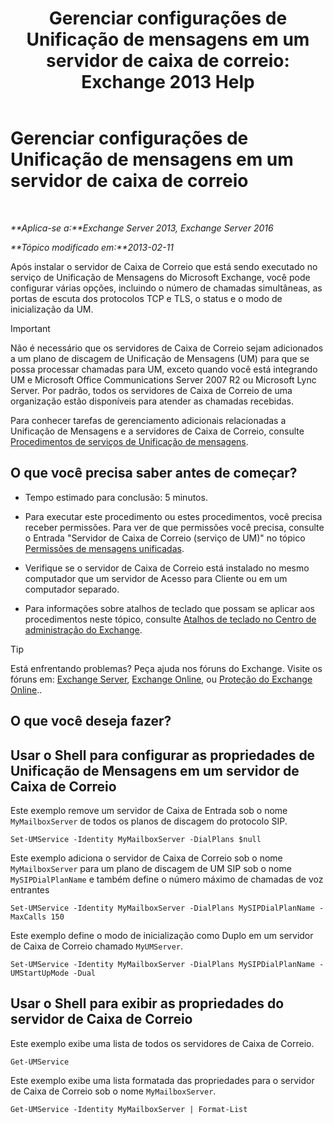 ﻿---
title: 'Gerenciar configurações de Unificação de mensagens em um servidor de caixa de correio: Exchange 2013 Help'
TOCTitle: Gerenciar configurações de Unificação de mensagens em um servidor de caixa de correio
ms:assetid: 6df4853d-21d2-473f-b0ca-ebc996d8794a
ms:mtpsurl: https://technet.microsoft.com/pt-br/library/Aa998815(v=EXCHG.150)
ms:contentKeyID: 50556219
ms.date: 05/22/2018
mtps_version: v=EXCHG.150
f1_keywords:
- Microsoft.Exchange.Management.SnapIn.Esm.Servers.UnifiedMessaging.UMServerPropertiesPropertyPage
ms.translationtype: MT
---

# Gerenciar configurações de Unificação de mensagens em um servidor de caixa de correio

 

_**Aplica-se a:**Exchange Server 2013, Exchange Server 2016_

_**Tópico modificado em:**2013-02-11_

Após instalar o servidor de Caixa de Correio que está sendo executado no serviço de Unificação de Mensagens do Microsoft Exchange, você pode configurar várias opções, incluindo o número de chamadas simultâneas, as portas de escuta dos protocolos TCP e TLS, o status e o modo de inicialização da UM.


> [!IMPORTANT]
> Não é necessário que os servidores de Caixa de Correio sejam adicionados a um plano de discagem de Unificação de Mensagens (UM) para que se possa processar chamadas para UM, exceto quando você está integrando UM e Microsoft Office Communications Server 2007 R2 ou Microsoft Lync Server. Por padrão, todos os servidores de Caixa de Correio de uma organização estão disponíveis para atender as chamadas recebidas.



Para conhecer tarefas de gerenciamento adicionais relacionadas a Unificação de Mensagens e a servidores de Caixa de Correio, consulte [Procedimentos de serviços de Unificação de mensagens](um-services-procedures-exchange-2013-help.md).

## O que você precisa saber antes de começar?

  - Tempo estimado para conclusão: 5 minutos.

  - Para executar este procedimento ou estes procedimentos, você precisa receber permissões. Para ver de que permissões você precisa, consulte o Entrada "Servidor de Caixa de Correio (serviço de UM)" no tópico [Permissões de mensagens unificadas](unified-messaging-permissions-exchange-2013-help.md).

  - Verifique se o servidor de Caixa de Correio está instalado no mesmo computador que um servidor de Acesso para Cliente ou em um computador separado.

  - Para informações sobre atalhos de teclado que possam se aplicar aos procedimentos neste tópico, consulte [Atalhos de teclado no Centro de administração do Exchange](keyboard-shortcuts-in-the-exchange-admin-center-exchange-online-protection-help.md).


> [!TIP]
> Está enfrentando problemas? Peça ajuda nos fóruns do Exchange. Visite os fóruns em: <A href="https://go.microsoft.com/fwlink/p/?linkid=60612">Exchange Server</A>, <A href="https://go.microsoft.com/fwlink/p/?linkid=267542">Exchange Online</A>, ou <A href="https://go.microsoft.com/fwlink/p/?linkid=285351">Proteção do Exchange Online</A>..



## O que você deseja fazer?

## Usar o Shell para configurar as propriedades de Unificação de Mensagens em um servidor de Caixa de Correio

Este exemplo remove um servidor de Caixa de Entrada sob o nome `MyMailboxServer` de todos os planos de discagem do protocolo SIP.

    Set-UMService -Identity MyMailboxServer -DialPlans $null

Este exemplo adiciona o servidor de Caixa de Correio sob o nome `MyMailboxServer` para um plano de discagem de UM SIP sob o nome `MySIPDialPlanName` e também define o número máximo de chamadas de voz entrantes

    Set-UMService -Identity MyMailboxServer -DialPlans MySIPDialPlanName -MaxCalls 150 

Este exemplo define o modo de inicialização como Duplo em um servidor de Caixa de Correio chamado `MyUMServer`.

    Set-UMService -Identity MyMailboxServer -DialPlans MySIPDialPlanName -UMStartUpMode -Dual 

## Usar o Shell para exibir as propriedades do servidor de Caixa de Correio

Este exemplo exibe uma lista de todos os servidores de Caixa de Correio.

    Get-UMService

Este exemplo exibe uma lista formatada das propriedades para o servidor de Caixa de Correio sob o nome `MyMailboxServer`.

    Get-UMService -Identity MyMailboxServer | Format-List

